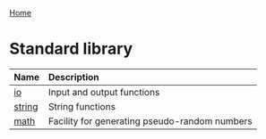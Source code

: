 [Home](https://github.com/puckowski/concert7)

# Standard library

|Name                                                                               |Description                                   |
|:----------------------------------------------------------------------------------|:---------------------------------------------|
|[io](https://puckowski.github.io/concert7/standard_library/io_library.html)         |Input and output functions                    |
|[string](https://puckowski.github.io/concert7/standard_library/string_library.html) |String functions                              |
|[math](https://puckowski.github.io/concert7/standard_library/math_library.html)     |Facility for generating pseudo-random numbers |
